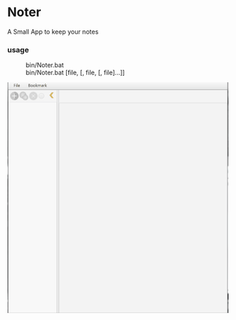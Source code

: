 # Noter

A Small App to keep your notes

### usage
  &emsp;&emsp;&emsp;bin/Noter.bat
  <br/>
  &emsp;&emsp;&emsp;bin/Noter.bat [file, [, file, [, file]...]]

![app image](https://github.com/naaspati/Noter/blob/master/Animation%20(0).gif)

